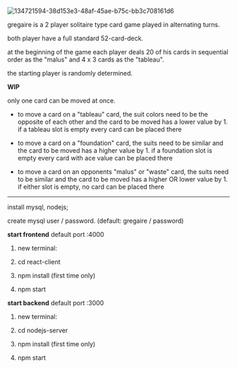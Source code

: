 ![134721594-38d153e3-48af-45ae-b75c-bb3c708161d6](https://user-images.githubusercontent.com/39095721/138604954-bf37c792-4873-4113-a02b-e9f7d767ac34.jpg)

gregaire is a 2 player solitaire type card game played in alternating turns.

both player have a full standard 52-card-deck.

at the beginning of the game each player deals 20 of his cards in sequential order as the "malus" and 4 x 3 cards as the "tableau".

the starting player is randomly determined.

**WIP**


only one card can be moved at once.

- to move a card on a "tableau" card, the suit colors need to be the opposite of each other and the card to be moved has a lower value by 1. 
if a tableau slot is empty every card can be placed there

- to move a card on a "foundation" card, the suits need to be similar and the card to be moved has a higher value by 1. 
if a foundation slot is empty every card with ace value can be placed there

- to move a card on an opponents "malus" or "waste" card, the suits need to be similar and the card to be moved has a higher OR lower value by 1. 
if either slot is empty, no card can be placed there

_______
install mysql, nodejs; 

create mysql user / password. (default: gregaire / password)



<b>start frontend</b> default port :4000

1) new terminal:

2) cd react-client

3) npm install (first time only)

4) npm start
  

<b>start backend</b> default port :3000

1) new terminal:

2) cd nodejs-server

3) npm install (first time only)

4) npm start
